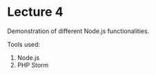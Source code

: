 # Lecture 4
Demonstration of different Node.js functionalities.

Tools used:
1. Node.js
2. PHP Storm
